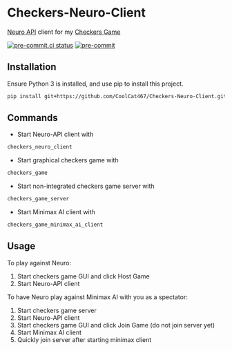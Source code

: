 # Checkers-Neuro-Client
[Neuro API](https://github.com/VedalAI/neuro-game-sdk) client for my [Checkers Game](https://github.com/CoolCat467/Checkers)

<!-- BADGIE TIME -->

[![pre-commit.ci status](https://results.pre-commit.ci/badge/github/CoolCat467/Checkers-Neuro-Client/main.svg)](https://results.pre-commit.ci/latest/github/CoolCat467/Checkers-Neuro-Client/main)
[![pre-commit](https://img.shields.io/badge/pre--commit-enabled-brightgreen?logo=pre-commit)](https://github.com/pre-commit/pre-commit)

<!-- END BADGIE TIME -->

## Installation
Ensure Python 3 is installed, and use pip to install this project.

```bash
pip install git+https://github.com/CoolCat467/Checkers-Neuro-Client.git
```

## Commands
- Start Neuro-API client with
```bash
checkers_neuro_client
```

- Start graphical checkers game with
```bash
checkers_game
```

- Start non-integrated checkers game server with
```bash
checkers_game_server
```

- Start Minimax AI client with
```bash
checkers_game_minimax_ai_client
```

## Usage
To play against Neuro:
1. Start checkers game GUI and click Host Game
2. Start Neuro-API client

To have Neuro play against Minimax AI with you as a spectator:
1. Start checkers game server
2. Start Neuro-API client
3. Start checkers game GUI and click Join Game (do not join server yet)
4. Start Minimax AI client
5. Quickly join server after starting minimax client
